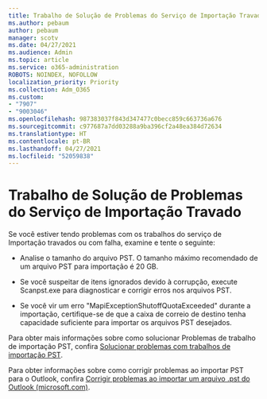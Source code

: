 ```yaml
---
title: Trabalho de Solução de Problemas do Serviço de Importação Travado
ms.author: pebaum
author: pebaum
manager: scotv
ms.date: 04/27/2021
ms.audience: Admin
ms.topic: article
ms.service: o365-administration
ROBOTS: NOINDEX, NOFOLLOW
localization_priority: Priority
ms.collection: Adm_O365
ms.custom:
- "7907"
- "9003046"
ms.openlocfilehash: 987383037f843d347477c0becc859c663736a676
ms.sourcegitcommit: c977687a7dd03288a9ba396cf2a48ea384d72634
ms.translationtype: HT
ms.contentlocale: pt-BR
ms.lasthandoff: 04/27/2021
ms.locfileid: "52059838"
---
```

# <a name="troubleshooting-import-service-job-stuck"></a>Trabalho de Solução de Problemas do Serviço de Importação Travado

Se você estiver tendo problemas com os trabalhos do serviço de Importação travados ou com falha, examine e tente o seguinte:

- Analise o tamanho do arquivo PST. O tamanho máximo recomendado de um arquivo PST para importação é 20 GB.

- Se você suspeitar de itens ignorados devido à corrupção, execute Scanpst.exe para diagnosticar e corrigir erros nos arquivos PST.

- Se você vir um erro "MapiExceptionShutoffQuotaExceeded" durante a importação, certifique-se de que a caixa de correio de destino tenha capacidade suficiente para importar os arquivos PST desejados.

Para obter mais informações sobre como solucionar Problemas de trabalho de importação PST, confira [Solucionar problemas com trabalhos de importação PST](https://docs.microsoft.com/office365/troubleshoot/pst-import-service/issues-with-pst-import-job).

Para obter informações sobre como corrigir problemas ao importar PST para o Outlook, confira [Corrigir problemas ao importar um arquivo .pst do Outlook (microsoft.com)](https://support.microsoft.com/topic/fix-problems-importing-an-outlook-pst-file-2d2e50dc-5c36-4ab2-ab50-f1be733b3d6e?ui=en-us&rs=en-us&ad=us).